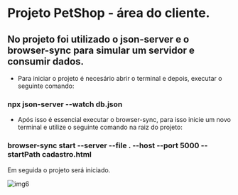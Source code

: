 # Projeto PetShop - área do cliente.

## No projeto foi utilizado o json-server e o browser-sync para simular um servidor e consumir dados.

- Para iniciar o projeto é necesário abrir o terminal e depois, executar o seguinte comando:   

### npx json-server --watch db.json

- Após isso é essencial executar o browser-sync, para isso inicie um novo terminal e utilize o seguinte comando na raiz do projeto: 

### browser-sync start --server --file . --host --port 5000 --startPath cadastro.html 

Em seguida o projeto será iniciado. 

![img6](https://user-images.githubusercontent.com/101640343/190859075-0ad6b843-562c-478f-ac31-72ff5990753e.jpg)

